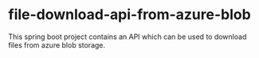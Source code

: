 # file-download-api-from-azure-blob

This spring boot project contains an API which can be used to download files from azure blob storage.

